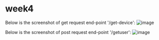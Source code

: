 # week4

Below is the screenshot of get request end-point '/get-device':
![image](https://github.com/msitu22/week4/assets/112602900/8ae22135-eccd-49d6-a151-4fa4eb16b980)


Below is the screenshot of post request end-point '/getuser':
![image](https://github.com/msitu22/week4/assets/112602900/d47a8a44-46f5-4e3f-b697-c8f79c6b9c59)
